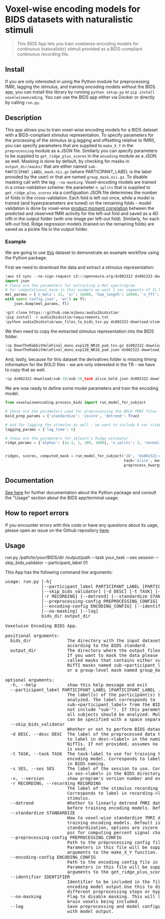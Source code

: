 
# Voxel-wise encoding models for BIDS datasets with naturalistic stimuli
> This BIDS App lets you train voxelwise-encoding models for continuous (naturalistic) stimuli provided as a BIDS-compliant continuous recording file.


## Install

If you are only interested in using the Python module for preprocessing fMRI, lagging the stimulus, and training encoding models without the BIDS app, you can install this library by running `python setup.py` or `pip install voxelwiseencoding`.
You can use the BIDS app either via Docker or directly by calling `run.py`.

## Description

This app allows you to train voxel-wise encoding models for a BIDS dataset with a BIDS-compliant stimulus representation. To specify parameters for the processing of the stimulus (e.g.lagging and offsetting relative to fMRI), you can specify parameters that are supplied to `make_X_Y` in the `preprocessing` module as a JSON file. Similarly you can specify parameters to be supplied to `get_ridge_plus_scores` in the `encoding` module as a JSON as well.
Masking is done by default, by checking for masks in `output_dir/masks/` that are either named `sub-PARTICIPANT_LABEL_mask.nii.gz` (where PARTICIPANT_LABEL is the label provided by the user) or that are named `group_mask.nii.gz`. To disable masking call with the lag `--no-masking`.
Voxel-encoding models are trained in a cross-validation scheme: the parameter `n_splits` that is supplied to `get_ridge_plus_scores` via a configuation JSON file determines the number of folds in the cross-validation. Each fold is left out once, while a model is trained (and hyperparameters are tuned) on the remaining folds - model validation is done by voxel-wise [product moment correlation](https://en.wikipedia.org/wiki/Pearson_correlation_coefficient) between the predicted and observed fMRI activity for the left-out fold and saved as a 4D nifti in the output folder (with one image per left-out fold).
Similarly, for each left-out fold, Ridge regression models (trained on the remaining folds) are saved as a pickle file in the output folder.

### Example

We are going to use [this](https://openneuro.org/datasets/ds002322/versions/1.0.4) dataset to demonstrate an example workflow using the Python package.

First we need to download the data and extract a stimulus representation:


```python
!aws s3 sync --no-sign-request s3://openneuro.org/ds002322 ds002322-download/
import json
# these are the parameters for extracting a Mel spectrogram
# for computational ease in this example we want 1 sec segments of 31 Mel frequencies with a max frequency of * KHz
mel_params = {'n_mels': 31, 'sr': 16000, 'hop_length': 16000, 'n_fft': 16000, 'fmax': 8000}
with open('config.json', 'w+') as fl:
    json.dump(mel_params, fl)

!git clone https://github.com/mjboos/audio2bidsstim/
!pip install -r audio2bidsstim/requirements.txt
!python audio2bidsstim/wav_files_to_bids_tsv.py ds002322-download/stimuli/DownTheRabbitHoleFinal_mono_exp120_NR16_pad.wav -c config.json
```

We then need to copy the extracted stimulus representation into the BIDS folder.

```python
!cp DownTheRabbitHoleFinal_mono_exp120_NR16_pad.tsv.gz ds002322-download/derivatives/task-alice_stim.tsv.gz
!cp DownTheRabbitHoleFinal_mono_exp120_NR16_pad.json ds002322-download/derivatives/sub-18/sub-18_task-alice_stim.json
```

And, lastly, because for this dataset the derivatives folder is missing timing information for the BOLD files - we are only interested in the TR - we have to copy that as well.

```python
!cp ds002322-download/sub-18/sub-18_task-alice_bold.json ds002322-download/derivatives/sub-18/sub-18_task-alice_bold.json 
```

We are now ready to define some model parameters and train the encoding model.

```python
from voxelwiseencoding.process_bids import run_model_for_subject

# these are the parameters used for preprocessing the BOLD fMRI files
bold_prep_params = {'standardize': 'zscore', 'detrend': True}

# and for lagging the stimulus as well - we want to include 6 sec stimulus segments to predict fMRI
lagging_params = {'lag_time': 6}

# these are the parameters for sklearn's Ridge estimator
ridge_params = {'alphas': [1e-1, 1, 100, 1000], 'n_splits': 3, 'normalize': True}


ridges, scores, computed_mask = run_model_for_subject('18', 'ds002322-download/derivatives',
                                                      task='alice', mask='epi', bold_prep_kwargs=bold_prep_params,
                                                      preprocess_kwargs=lagging_params, encoding_kwargs=ridge_params)
```


## Documentation

[See here](https://mjboos.github.io/voxelwiseencoding) for further documentation about the Python package and consult the "Usage" section about the BIDS app/terminal usage.

## How to report errors

If you encounter errors with this code or have any questions about its uage, please open an issue on the Github repository [here](https://github.com/mjboos/voxelwiseencoding/).

## Usage

run.py /path/to/your/BIDS/dir /output/path --task your_task --ses session --skip_bids_validator --participant_label 01

This App has the following command line arguments:
<pre>usage: run.py [-h]
              [--participant_label PARTICIPANT_LABEL [PARTICIPANT_LABEL ...]]
              [--skip_bids_validator] [-d DESC] [-t TASK] [-s SES] [-v]
              [-r RECORDING] [--detrend] [--standardize STANDARDIZE]
              [--preprocessing-config PREPROCESSING_CONFIG]
              [--encoding-config ENCODING_CONFIG] [--identifier IDENTIFIER]
              [--no-masking] [--log]
              bids_dir output_dir

Voxelwise Encoding BIDS App.

positional arguments:
  bids_dir              The directory with the input dataset formatted
                        according to the BIDS standard.
  output_dir            The directory where the output files should be stored.
                        If you want to mask the data please include folder
                        called masks that contains either subject-specific
                        NifTI masks named sub-&lt;participant_label&gt;_mask.nii.gz
                        or a group-level mask named group_mask.nii.gz.

optional arguments:
  -h, --help            show this help message and exit
  --participant_label PARTICIPANT_LABEL [PARTICIPANT_LABEL ...]
                        The label(s) of the participant(s) that should be
                        analyzed. The label corresponds to
                        sub-&lt;participant_label&gt; from the BIDS spec (so it does
                        not include &quot;sub-&quot;). If this parameter is not provided
                        all subjects should be analyzed. Multiple participants
                        can be specified with a space separated list.
  --skip_bids_validator
                        Whether or not to perform BIDS dataset validation
  -d DESC, --desc DESC  The label of the preprocessed data to use. Corresponds
                        to label in desc-&lt;label&gt; in the naming of the BOLD
                        NifTIs. If not provided, assumes no derivative label
                        is used.
  -t TASK, --task TASK  The task-label to use for training the voxel-wise
                        encoding model. Corresponds to label in task-&lt;label&gt;
                        in BIDS naming.
  -s SES, --ses SES     The label of the session to use. Corresponds to label
                        in ses-&lt;label&gt; in the BIDS directory.
  -v, --version         show program&apos;s version number and exit
  -r RECORDING, --recording RECORDING
                        The label of the stimulus recording to use.
                        Corresponds to label in recording-&lt;label&gt; of the
                        stimulus.
  --detrend             Whether to linearly detrend fMRI data voxel-wise
                        before training encoding models. Default is False.
  --standardize STANDARDIZE
                        How to voxel-wise standardize fMRI data before
                        training encoding models. Default is no
                        standardization, options are zscore for z-scoring and
                        psc for computing percent signal change.
  --preprocessing-config PREPROCESSING_CONFIG
                        Path to the preprocessing config file in JSON format.
                        Parameters in this file will be supplied as keyword
                        arguments to the make_X_Y function.
  --encoding-config ENCODING_CONFIG
                        Path to the encoding config file in JSON format.
                        Parameters in this file will be supplied as keyword
                        arguments to the get_ridge_plus_scores function.
  --identifier IDENTIFIER
                        Identifier to be included in the filenames for the
                        encoding model output.Use this to differentiate
                        different preprocessing steps or hyperparameters.
  --no-masking          Flag to disable masking. This will lead to many non-
                        brain voxels being included.
  --log                 Save preprocessing and model configuration together
                        with model output.
</pre>
